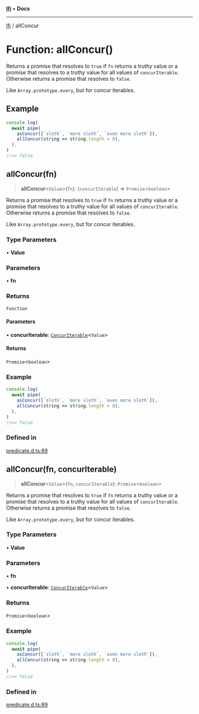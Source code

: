 [**lfi**](../readme.md) • **Docs**

---

[lfi](../globals.md) / allConcur

# Function: allConcur()

Returns a promise that resolves to `true` if `fn` returns a truthy value or a
promise that resolves to a truthy value for all values of `concurIterable`.
Otherwise returns a promise that resolves to `false`.

Like `Array.prototype.every`, but for concur iterables.

## Example

```js
console.log(
  await pipe(
    asConcur([`sloth`, `more sloth`, `even more sloth`]),
    allConcur(string => string.length > 8),
  ),
)
//=> false
```

## allConcur(fn)

> **allConcur**\<`Value`\>(`fn`): (`concurIterable`) => `Promise`\<`boolean`\>

Returns a promise that resolves to `true` if `fn` returns a truthy value or a
promise that resolves to a truthy value for all values of `concurIterable`.
Otherwise returns a promise that resolves to `false`.

Like `Array.prototype.every`, but for concur iterables.

### Type Parameters

• **Value**

### Parameters

• **fn**

### Returns

`Function`

#### Parameters

• **concurIterable**:
[`ConcurIterable`](../type-aliases/ConcurIterable.md)\<`Value`\>

#### Returns

`Promise`\<`boolean`\>

### Example

```js
console.log(
  await pipe(
    asConcur([`sloth`, `more sloth`, `even more sloth`]),
    allConcur(string => string.length > 8),
  ),
)
//=> false
```

### Defined in

[predicate.d.ts:89](https://github.com/TomerAberbach/lfi/blob/dd796c78d3ff68ae7bf4a0272b3cbeca688438e7/src/operations/predicate.d.ts#L89)

## allConcur(fn, concurIterable)

> **allConcur**\<`Value`\>(`fn`, `concurIterable`): `Promise`\<`boolean`\>

Returns a promise that resolves to `true` if `fn` returns a truthy value or a
promise that resolves to a truthy value for all values of `concurIterable`.
Otherwise returns a promise that resolves to `false`.

Like `Array.prototype.every`, but for concur iterables.

### Type Parameters

• **Value**

### Parameters

• **fn**

• **concurIterable**:
[`ConcurIterable`](../type-aliases/ConcurIterable.md)\<`Value`\>

### Returns

`Promise`\<`boolean`\>

### Example

```js
console.log(
  await pipe(
    asConcur([`sloth`, `more sloth`, `even more sloth`]),
    allConcur(string => string.length > 8),
  ),
)
//=> false
```

### Defined in

[predicate.d.ts:89](https://github.com/TomerAberbach/lfi/blob/dd796c78d3ff68ae7bf4a0272b3cbeca688438e7/src/operations/predicate.d.ts#L89)
